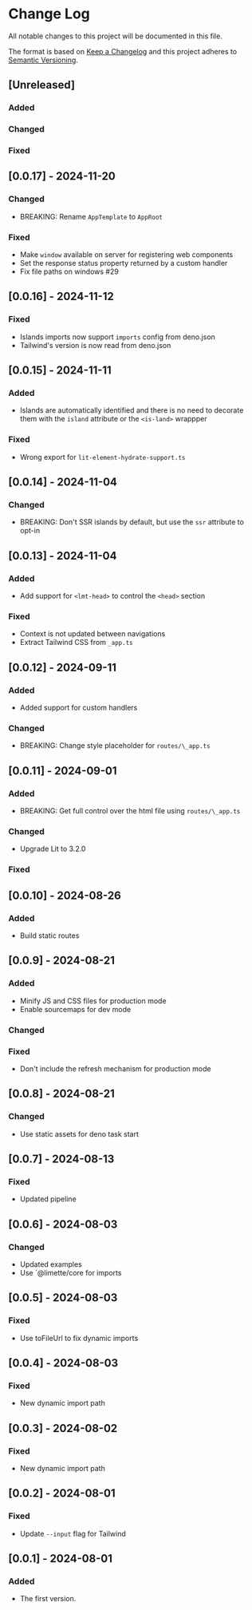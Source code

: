 # Change Log

All notable changes to this project will be documented in this file.

The format is based on [Keep a Changelog](http://keepachangelog.com/)
and this project adheres to [Semantic Versioning](http://semver.org/).

## [Unreleased]

### Added

### Changed

### Fixed

## [0.0.17] - 2024-11-20

### Changed

- BREAKING: Rename `AppTemplate` to `AppRoot`

### Fixed

- Make `window` available on server for registering web components
- Set the response status property returned by a custom handler
- Fix file paths on windows #29

## [0.0.16] - 2024-11-12

### Fixed

- Islands imports now support `imports` config from deno.json
- Tailwind's version is now read from deno.json

## [0.0.15] - 2024-11-11

### Added

- Islands are automatically identified and there is no need to decorate them with the `island` attribute or the `<is-land>` wrappper

### Fixed

- Wrong export for `lit-element-hydrate-support.ts`

## [0.0.14] - 2024-11-04

### Changed

- BREAKING: Don't SSR islands by default, but use the `ssr` attribute to opt-in

## [0.0.13] - 2024-11-04

### Added

- Add support for `<lmt-head>` to control the `<head>` section

### Fixed

- Context is not updated between navigations
- Extract Tailwind CSS from `_app.ts`

## [0.0.12] - 2024-09-11

### Added

- Added support for custom handlers

### Changed

- BREAKING: Change style placeholder for `routes/\_app.ts`

## [0.0.11] - 2024-09-01

### Added

- BREAKING: Get full control over the html file using `routes/\_app.ts`

### Changed

- Upgrade Lit to 3.2.0

### Fixed

## [0.0.10] - 2024-08-26

### Added

- Build static routes

## [0.0.9] - 2024-08-21

### Added

- Minify JS and CSS files for production mode
- Enable sourcemaps for dev mode

### Changed

### Fixed

- Don't include the refresh mechanism for production mode

## [0.0.8] - 2024-08-21

### Changed

- Use static assets for deno task start

## [0.0.7] - 2024-08-13

### Fixed

- Updated pipeline

## [0.0.6] - 2024-08-03

### Changed

- Updated examples
- Use `@limette/core for imports

## [0.0.5] - 2024-08-03

### Fixed

- Use toFileUrl to fix dynamic imports

## [0.0.4] - 2024-08-03

### Fixed

- New dynamic import path

## [0.0.3] - 2024-08-02

### Fixed

- New dynamic import path

## [0.0.2] - 2024-08-01

### Fixed

- Update `--input` flag for Tailwind

## [0.0.1] - 2024-08-01

### Added

- The first version.

